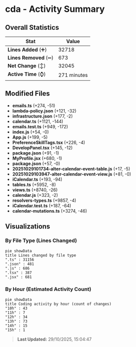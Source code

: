 # cda - Activity Summary 

## Overall Statistics

| Stat                   | Value                                                             |
| ---------------------- | ----------------------------------------------------------------- |
| **Lines Added** (➕)   | 32718                                          |
| **Lines Removed** (➖) | 673                                        |
| **Net Change** (↕)    | 32045                |
| **Active Time** (⌚)   | 271 minutes |


## Modified Files
- **emails.ts** (+274, -51)
- **lambda-policy.json** (+121, -32)
- **infrastructure.json** (+177, -2)
- **calendar.ts** (+1121, -144)
- **emails.test.ts** (+949, -172)
- **index.js** (+54, -0)
- **App.js** (+199, -5)
- **PreferenceSkillTags.tsx** (+226, -4)
- **DevelopPanel.tsx** (+145, -12)
- **package.json** (+91, -1)
- **MyProfile.jsx** (+680, -1)
- **package.json** (+57, -0)
- **20251029101734-alter-calendar-event-table.js** (+17, -5)
- **20251029103947-alter-calendar-event-view.js** (+81, -0)
- **iCalendar.ts** (+193, -94)
- **tables.ts** (+5952, -8)
- **views.ts** (+8740, -26)
- **calendar.js** (+323, -2)
- **resolvers-types.ts** (+9857, -4)
- **iCalendar.test.ts** (+187, -64)
- **calendar-mutations.ts** (+3274, -46)

## Visualizations

### By File Type (Lines Changed)

```mermaid
pie showData
title Lines changed by file type
".ts" : 31156
".json" : 481
".js" : 686
".tsx" : 387
".jsx" : 681
```

### By Hour (Estimated Activity Count)

```mermaid
pie showData
title Coding activity by hour (count of changes)
"10h" : 43
"11h" : 7
"12h" : 34
"13h" : 73
"14h" : 15
"15h" : 1
```


> **Last Updated:** 29/10/2025, 15:04:47